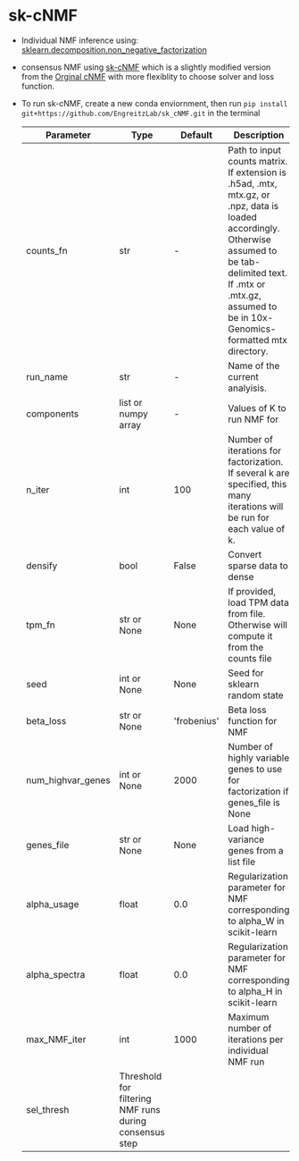 # sk-cNMF

* Individual NMF inference using: [sklearn.decomposition.non_negative_factorization](https://scikit-learn.org/stable/modules/generated/sklearn.decomposition.non_negative_factorization.html)
* consensus NMF using [sk-cNMF](https://github.com/EngreitzLab/sk_cNMF) which is a slightly modified version from the [Orginal cNMF](https://github.com/dylkot/cNMF/tree/main) with more flexiblity to choose solver and loss function. 
* To run sk-cNMF, create a new conda enviornment, then run `pip install git+https://github.com/EngreitzLab/sk_cNMF.git` in the terminal


    | Parameter | Type | Default | Description |
    |-----------|------|---------|-------------|
    | counts_fn | str | - | Path to input counts matrix. If extension is .h5ad, .mtx, mtx.gz, or .npz, data is loaded accordingly. Otherwise assumed to be tab-delimited text. If .mtx or .mtx.gz, assumed to be in 10x-Genomics-formatted mtx directory. |
    | run_name | str | - | Name of the current analyisis. |
    | components | list or numpy array | - | Values of K to run NMF for |
    | n_iter | int | 100 | Number of iterations for factorization. If several k are specified, this many iterations will be run for each value of k. |
    | densify | bool | False | Convert sparse data to dense |
    | tpm_fn | str or None | None | If provided, load TPM data from file. Otherwise will compute it from the counts file |
    | seed | int or None | None | Seed for sklearn random state |
    | beta_loss | str or None | 'frobenius' | Beta loss function for NMF |
    | num_highvar_genes | int or None | 2000 | Number of highly variable genes to use for factorization if genes_file is None |
    | genes_file | str or None | None | Load high-variance genes from a list file |
    | alpha_usage | float | 0.0 | Regularization parameter for NMF corresponding to alpha_W in scikit-learn |
    | alpha_spectra | float | 0.0 | Regularization parameter for NMF corresponding to alpha_H in scikit-learn |
    | max_NMF_iter | int | 1000 | Maximum number of iterations per individual NMF run |
    | sel_thresh | Threshold for filtering NMF runs during consensus step |

